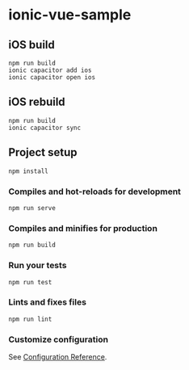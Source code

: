 # ionic-vue-sample

## iOS build
```
npm run build
ionic capacitor add ios
ionic capacitor open ios
```

## iOS rebuild
```
npm run build
ionic capacitor sync
```

## Project setup
```
npm install
```

### Compiles and hot-reloads for development
```
npm run serve
```

### Compiles and minifies for production
```
npm run build
```

### Run your tests
```
npm run test
```

### Lints and fixes files
```
npm run lint
```

### Customize configuration
See [Configuration Reference](https://cli.vuejs.org/config/).
